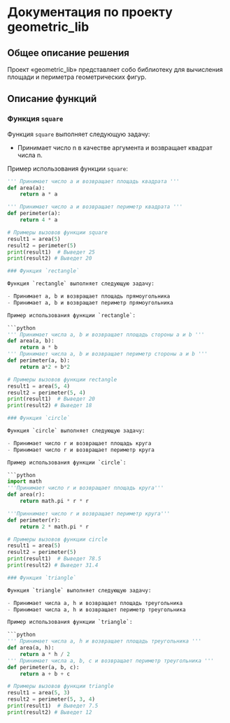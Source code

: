 # Документация по проекту geometric_lib

## Общее описание решения

Проект «geometric_lib» представляет собо библиотеку для вычисления площади и периметра геометрических фигур.

## Описание функций

### Функция `square`

Функция `square` выполняет следующую задачу:

- Принимает число n в качестве аргумента и возвращает квадрат числа n.

Пример использования функции `square`:

```python
''' Принимает число a и возвращает площадь квадрата '''
def area(a):
    return a * a

''' Принимает число a и возвращает периметр квадрата '''
def perimeter(a):
    return 4 * a

# Примеры вызовов функции square
result1 = area(5)
result2 = perimeter(5)
print(result1)  # Выведет 25
print(result2) # Выведет 20

### Функция `rectangle`

Функция `rectangle` выполняет следующую задачу:

- Принимает a, b и возвращает площадь прямоугольника
- Принимает a, b и возвращает периметр прямоугольника

Пример использования функции `rectangle`:

```python
''' Принимает числа a, b и возвращает площадь стороны a и b '''
def area(a, b):
    return a * b
''' Принимает числа a, b и возвращает периметр стороны a и b '''
def perimeter(a, b):
    return a*2 + b*2

# Примеры вызовов функции rectangle
result1 = area(5, 4)
result2 = perimeter(5, 4)
print(result1)  # Выведет 20
print(result2) # Выведет 18

### Функция `circle`

Функция `circle` выполняет следующую задачу:

- Принимает число r и возвращает площадь круга
- Принимает число r и возвращает периметр круга

Пример использования функции `circle`:

```python
import math
'''Принимает число r и возвращает площадь круга'''
def area(r):
    return math.pi * r * r

'''Приннимает число r и возвращает периметр круга'''
def perimeter(r):
    return 2 * math.pi * r

# Примеры вызовов функции circle
result1 = area(5)
result2 = perimeter(5)
print(result1)  # Выведет 78.5
print(result2) # Выведет 31.4

### Функция `triangle`

Функция `triangle` выполняет следующую задачу:

- Принимает числа a, h и возвращает площадь треугольника
- Принимает числа a, h и возвращает периметр треугольника

Пример использования функции `triangle`:

```python
''' Принимает числа a, h и возвращает площадь треугольника '''
def area(a, h):
    return a * h / 2
''' Принимает числа a, b, c и возвращает периметр треугольника '''
def perimeter(a, b, c): 
    return a + b + c 

# Примеры вызовов функции triangle
result1 = area(5, 3)
result2 = perimeter(5, 3, 4)
print(result1)  # Выведет 7.5
print(result2) # Выведет 12


